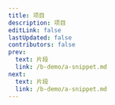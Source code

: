 ```yaml
---
title: 项目
description: 项目
editLink: false
lastUpdated: false
contributors: false
prev:
  text: 片段
  link: /b-demo/a-snippet.md
next:
  text: 片段
  link: /b-demo/a-snippet.md
---
```


